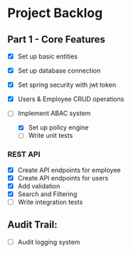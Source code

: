# Project Backlog

## Part 1 - Core Features
- [x] Set up basic entities
- [x] Set up database connection
- [x] Set spring security with jwt token
- [x] Users & Employee CRUD operations

- [ ] Implement ABAC system
    - [x] Set up policy engine
    - [ ] Write unit tests

### REST API

- [x] Create API endpoints for employee
- [x] Create API endpoints for users
- [x] Add validation
- [x] Search and Filtering
- [ ] Write integration tests

## Audit Trail:

- [ ] Audit logging system
